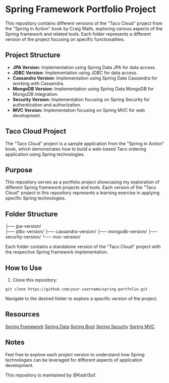 # Spring Framework Portfolio Project

This repository contains different versions of the "Taco Cloud" project from the "Spring in Action" book by Craig Walls, exploring various aspects of the Spring framework and related tools. Each folder represents a different version of the project focusing on specific functionalities.

## Project Structure

- **JPA Version:** Implementation using Spring Data JPA for data access.
- **JDBC Version:** Implementation using JDBC for data access.
- **Cassandra Version:** Implementation using Spring Data Cassandra for working with Cassandra.
- **MongoDB Version:** Implementation using Spring Data MongoDB for MongoDB integration.
- **Security Version:** Implementation focusing on Spring Security for authentication and authorization.
- **MVC Version:** Implementation focusing on Spring MVC for web development.

## Taco Cloud Project

The "Taco Cloud" project is a sample application from the "Spring in Action" book, which demonstrates how to build a web-based Taco ordering application using Spring technologies.

## Purpose

This repository serves as a portfolio project showcasing my exploration of different Spring framework projects and tools. Each version of the "Taco Cloud" project in this repository represents a learning exercise in applying specific Spring technologies.

## Folder Structure

├── jpa-version/ <br/>
├── jdbc-version/
├── cassandra-version/
├── mongodb-version/
├── security-version/
└── mvc-version/


Each folder contains a standalone version of the "Taco Cloud" project with the respective Spring framework implementation.

## How to Use

1. Clone this repository:

`git clone https://github.com/your-username/spring-portfolio.git`

Navigate to the desired folder to explore a specific version of the project.

## Resources
[Spring Framework](https://spring.io/projects/spring-framework)
[Spring Data](https://spring.io/projects/spring-data)
[Spring Boot](https://spring.io/projects/spring-boot)
[Spring Security](https://spring.io/projects/spring-security)
[Spring MVC](https://docs.spring.io/spring-framework/docs/current/reference/html/web.html)

## Notes
Feel free to explore each project version to understand how Spring technologies can be leveraged for different aspects of application development.

This repository is maintained by @KadriSof.
